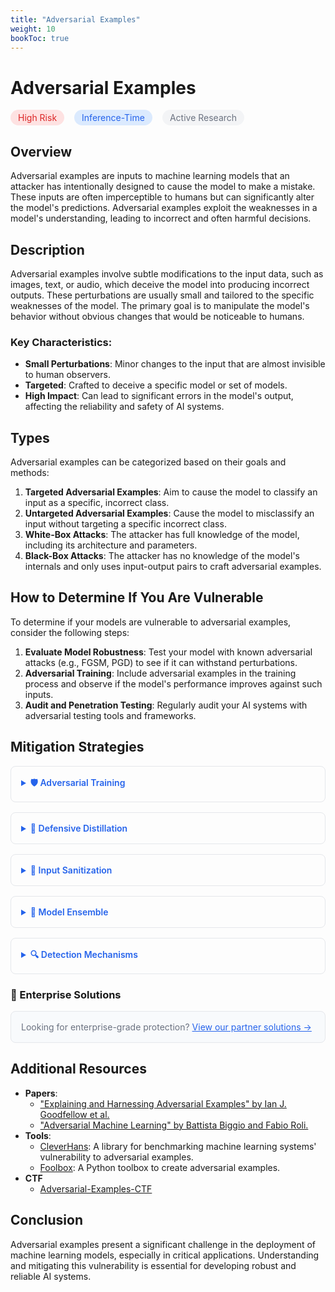 ```yaml
---
title: "Adversarial Examples"
weight: 10
bookToc: true
---
```


# Adversarial Examples

<div style="display: flex; gap: 1rem; margin: 1rem 0; flex-wrap: wrap;">
  <span style="background: #fee2e2; color: #dc2626; padding: 0.25rem 0.75rem; border-radius: 1rem; font-size: 0.875rem;">High Risk</span>
  <span style="background: #dbeafe; color: #2563eb; padding: 0.25rem 0.75rem; border-radius: 1rem; font-size: 0.875rem;">Inference-Time</span>
  <span style="background: #f3f4f6; color: #6b7280; padding: 0.25rem 0.75rem; border-radius: 1rem; font-size: 0.875rem;">Active Research</span>
</div>

## Overview
Adversarial examples are inputs to machine learning models that an attacker has intentionally designed to cause the model to make a mistake. These inputs are often imperceptible to humans but can significantly alter the model's predictions. Adversarial examples exploit the weaknesses in a model's understanding, leading to incorrect and often harmful decisions.

## Description
Adversarial examples involve subtle modifications to the input data, such as images, text, or audio, which deceive the model into producing incorrect outputs. These perturbations are usually small and tailored to the specific weaknesses of the model. The primary goal is to manipulate the model's behavior without obvious changes that would be noticeable to humans.

### Key Characteristics:
- **Small Perturbations**: Minor changes to the input that are almost invisible to human observers.
- **Targeted**: Crafted to deceive a specific model or set of models.
- **High Impact**: Can lead to significant errors in the model's output, affecting the reliability and safety of AI systems.

## Types
Adversarial examples can be categorized based on their goals and methods:

1. **Targeted Adversarial Examples**: Aim to cause the model to classify an input as a specific, incorrect class.
2. **Untargeted Adversarial Examples**: Cause the model to misclassify an input without targeting a specific incorrect class.
3. **White-Box Attacks**: The attacker has full knowledge of the model, including its architecture and parameters.
4. **Black-Box Attacks**: The attacker has no knowledge of the model's internals and only uses input-output pairs to craft adversarial examples.

## How to Determine If You Are Vulnerable
To determine if your models are vulnerable to adversarial examples, consider the following steps:

1. **Evaluate Model Robustness**: Test your model with known adversarial attacks (e.g., FGSM, PGD) to see if it can withstand perturbations.
2. **Adversarial Training**: Include adversarial examples in the training process and observe if the model's performance improves against such inputs.
3. **Audit and Penetration Testing**: Regularly audit your AI systems with adversarial testing tools and frameworks.

## Mitigation Strategies

<div style="display: grid; gap: 1rem; margin: 1rem 0;">
  <details style="border: 1px solid #e5e7eb; border-radius: 0.5rem; padding: 1rem;">
    <summary style="cursor: pointer; font-weight: 600; color: #2563eb;">🛡️ Adversarial Training</summary>
    <p style="margin-top: 0.5rem; color: #6b7280;">Train models using a mix of regular and adversarial examples to improve robustness.</p>
  </details>

  <details style="border: 1px solid #e5e7eb; border-radius: 0.5rem; padding: 1rem;">
    <summary style="cursor: pointer; font-weight: 600; color: #2563eb;">🔬 Defensive Distillation</summary>
    <p style="margin-top: 0.5rem; color: #6b7280;">Use distillation techniques to make the model more resistant to adversarial perturbations.</p>
  </details>

  <details style="border: 1px solid #e5e7eb; border-radius: 0.5rem; padding: 1rem;">
    <summary style="cursor: pointer; font-weight: 600; color: #2563eb;">🧹 Input Sanitization</summary>
    <p style="margin-top: 0.5rem; color: #6b7280;">Preprocess inputs to remove or mitigate adversarial noise.</p>
  </details>

  <details style="border: 1px solid #e5e7eb; border-radius: 0.5rem; padding: 1rem;">
    <summary style="cursor: pointer; font-weight: 600; color: #2563eb;">🎯 Model Ensemble</summary>
    <p style="margin-top: 0.5rem; color: #6b7280;">Use multiple models to make decisions, reducing the likelihood that all models will be deceived by the same adversarial example.</p>
  </details>

  <details style="border: 1px solid #e5e7eb; border-radius: 0.5rem; padding: 1rem;">
    <summary style="cursor: pointer; font-weight: 600; color: #2563eb;">🔍 Detection Mechanisms</summary>
    <p style="margin-top: 0.5rem; color: #6b7280;">Implement systems to detect and reject adversarial inputs before they are processed by the model.</p>
  </details>
</div>

### 💼 Enterprise Solutions
<div style="background: #f8fafc; border: 1px solid #e5e7eb; border-radius: 0.5rem; padding: 1rem; margin: 1rem 0;">
  <p style="color: #6b7280; margin: 0;">Looking for enterprise-grade protection? <a href="#sponsors" style="color: #2563eb;">View our partner solutions →</a></p>
</div>

## Additional Resources
- **Papers**: 
  - ["Explaining and Harnessing Adversarial Examples" by Ian J. Goodfellow et al.](https://arxiv.org/abs/1412.6572)
  - ["Adversarial Machine Learning" by Battista Biggio and Fabio Roli.](https://www.sciencedirect.com/science/article/pii/S0031320314001421)
- **Tools**: 
  - [CleverHans](https://github.com/cleverhans-lab/cleverhans): A library for benchmarking machine learning systems' vulnerability to adversarial examples.
  - [Foolbox](https://github.com/bethgelab/foolbox): A Python toolbox to create adversarial examples.
- **CTF**
  - [Adversarial-Examples-CTF](https://github.com/AI-Security-Research-Group/Adversarial-Examples-CTF)

## Conclusion
Adversarial examples present a significant challenge in the deployment of machine learning models, especially in critical applications. Understanding and mitigating this vulnerability is essential for developing robust and reliable AI systems.
